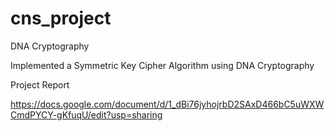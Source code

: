 # cns_project
DNA Cryptography

Implemented a Symmetric Key Cipher Algorithm using DNA Cryptography

Project Report


https://docs.google.com/document/d/1_dBi76jyhojrbD2SAxD466bC5uWXWCmdPYCY-gKfuqU/edit?usp=sharing
